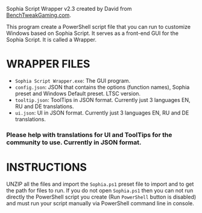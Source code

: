 Sophia Script Wrapper v2.3 created by David from [BenchTweakGaming.com](https://benchtweakgaming.com/2020/10/10/windows-10-debloat-tool/).  

This program create a PowerShell script file that you can run to customize Windows based on Sophia Script. It serves as a front-end GUI for the Sophia Script. It is called a Wrapper.

# WRAPPER FILES

* `Sophia Script Wrapper.exe`: The GUI program.
* `config.json`: JSON that contains the options (function names), Sophia preset and Windows Default preset. LTSC version.
* `tooltip.json`: ToolTips in JSON format. Currently just 3 languages EN, RU and DE translations.
* `ui.json`: UI in JSON format. Currently just 3 languages EN, RU and DE translations.

### Please help with translations for UI and ToolTips for the community to use. Currently in JSON format.

# INSTRUCTIONS

UNZIP all the files and import the `Sophia.ps1` preset file to import and to get the path for files to run. If you do not open `Sophia.ps1` then you can not run directly the PowerShell script you create (Run `PowerShell` button is disabled) and must run your script manually via PowerShell command line in console.
